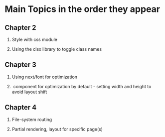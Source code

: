 # Main Topics in the order they appear

## Chapter 2

1. Style with css module

2. Using the clsx library to toggle class names

## Chapter 3

1. Using next/font for optimization

2. <Image> component for optimization by default - setting width and height to avoid layout shift

## Chapter 4

1. File-system routing

2. Partial rendering, layout for specific page(s)
